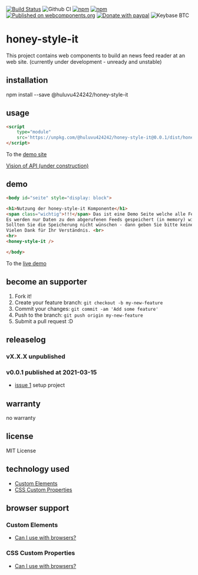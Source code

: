 [![Build Status](https://app.travis-ci.com/Huluvu424242/honey-style-it.svg?branch=master)](https://app.travis-ci.com/Huluvu424242/honey-style-it)
![Github CI](https://github.com/Huluvu424242/honey-style-it/workflows/Github%20CI/badge.svg)
[![npm](https://img.shields.io/npm/v/@huluvu424242/honey-style-it.svg)](https://www.npmjs.com/package/@huluvu424242/honey-style-it)
[![npm](https://img.shields.io/npm/dm/@huluvu424242/honey-style-it.svg)](https://www.npmjs.com/package/@huluvu424242/honey-style-it)
[![Published on webcomponents.org](https://img.shields.io/badge/webcomponents.org-published-blue.svg)](https://www.webcomponents.org/element/@huluvu424242/honey-style-it)
[![Donate with paypal](https://img.shields.io/badge/paypal-donate-yellow.svg)](https://paypal.me/huluvu424242)
![Keybase BTC](https://img.shields.io/keybase/btc/huluvu424242)
# honey-style-it 
This project contains web components to build an news feed reader at an web site.
(currently under development - unready and unstable)

## installation

npm install --save @huluvu424242/honey-style-it

## usage

```html
<script 
    type="module" 
    src='https://unpkg.com/@huluvu424242/honey-style-it@0.0.1/dist/honey-style-it/honey-style-it.js'>
</script>
```
To the [demo site](https://huluvu424242.github.io/honey-style-it/index.html)

[Vision of API (under construction)](src/components/honey-style-it/readme.md)

## demo

<!--
```
<custom-element-demo>
  <template>
    <link rel="import" href="docs/index.html">
    <next-code-block></next-code-block>
  </template>
</custom-element-demo>
```
-->
```html
<body id="seite" style="display: block">

<h1>Nutzung der honey-style-it Komponente</h1>
<span class="wichtig">!!!</span> Das ist eine Demo Seite welche alle Feature der App zeigen soll - aus diesem Grund ist auch die Statistik eingeschaltet <span class="wichtig">!!!</span><br>
Es werden nur Daten zu den abgerufenen Feeds gespeichert (in memory) wie: url, anzahl der abfragen, anzahl valider responses<br>
Sollten Sie die Speicherung nicht wünschen - dann geben Sie bitte keinen neuen News ein.<br>
Vielen Dank für Ihr Verständnis. <br>
<hr>
<honey-style-it />

</body>
```
To the [live demo](https://huluvu424242.github.io/honey-style-it/index.html)

## become an supporter

1. Fork it!
2. Create your feature branch: `git checkout -b my-new-feature`
3. Commit your changes: `git commit -am 'Add some feature'`
4. Push to the branch: `git push origin my-new-feature`
5. Submit a pull request :D

## releaselog

### vX.X.X unpublished

### v0.0.1 published at 2021-03-15

* [issue 1](https://github.com/Huluvu424242/honey-style-it/issues/1) setup project

## warranty

no warranty

## license

MIT License

## technology used

* [Custom Elements](https://developer.mozilla.org/en-US/docs/Web/API/Window/customElements)
* [CSS Custom Properties](https://developer.mozilla.org/en-US/docs/Web/CSS/Using_CSS_custom_properties)


## browser support

### Custom Elements

* [Can I use with browsers?](https://caniuse.com/#feat=mdn-api_window_customelements)

### CSS Custom Properties

* [Can I use with browsers?](https://caniuse.com/#search=css%20custom%20properties)

